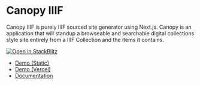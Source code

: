 # Canopy IIIF

Canopy IIIF is purely IIIF sourced site generator using Next.js. Canopy is an application that will standup a browseable and searchable digital collections style site entirely from a IIIF Collection and the items it contains.

[![Open in StackBlitz](https://developer.stackblitz.com/img/open_in_stackblitz_small.svg)](https://stackblitz.com/fork/github/canopy-iiif/canopy-iiif)

- [Demo (Static)](https://canopy-iiif.github.io/canopy-iiif/)
- [Demo (Vercel)](https://canopy-iiif.vercel.app/)
- [Documentation](https://canopy-iiif.github.io/docs/)
